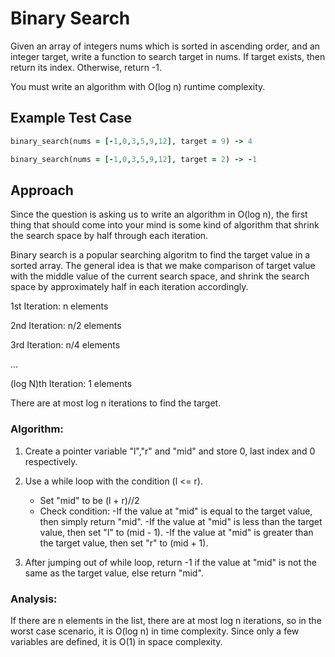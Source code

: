 # Binary Search

Given an array of integers nums which is sorted in ascending order, and an integer target, write a function to search target in nums. If target exists, then return its index. Otherwise, return -1.

You must write an algorithm with O(log n) runtime complexity.

## Example Test Case

```rb
binary_search(nums = [-1,0,3,5,9,12], target = 9) -> 4

binary_search(nums = [-1,0,3,5,9,12], target = 2) -> -1
```

## Approach

Since the question is asking us to write an algorithm in O(log n), the first thing that should come into your mind is some kind of algorithm that shrink the search space by half through each iteration.

Binary search is a popular searching algoritm to find the target value in a sorted array. The general idea is that we make comparison of target value with the middle value of the current search space, and shrink the search space by approximately half in each iteration accordingly. 

1st Iteration: n elements 

2nd Iteration: n/2 elements

3rd Iteration: n/4 elements

...

(log N)th Iteration: 1 elements

There are at most log n iterations to find the target.


### Algorithm:
1. Create a pointer variable "l","r" and "mid" and store 0, last index and 0 respectively.

2. Use a while loop with the condition (l <= r). 
      - Set "mid" to be (l + r)//2 
      - Check condition:
            -If the value at "mid" is equal to the target value, then simply return "mid".
            -If the value at "mid" is less than the target value, then
            set "l" to (mid - 1).
            -If the value at "mid" is greater than the target value, then
            set "r" to (mid + 1).
3.  After jumping out of while loop, return -1 if the value at "mid" is not the same as the target value, else return "mid". 

### Analysis:
If there are n elements in the list, there are at most log n iterations, so in the worst case scenario, it is O(log n) in time complexity. Since only a few variables are defined, it is O(1) in space complexity. 







